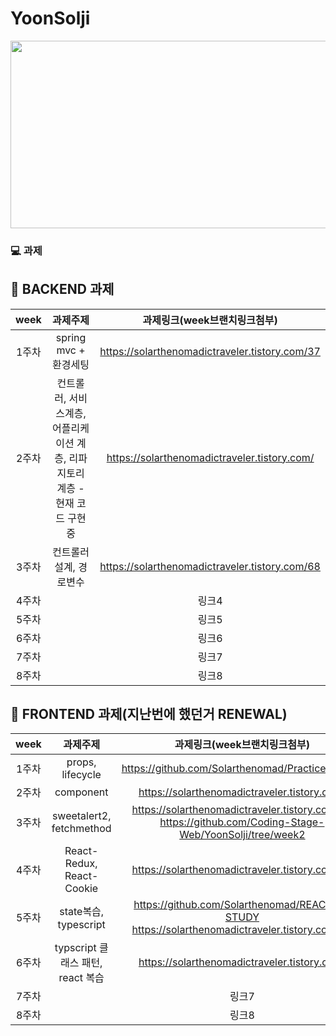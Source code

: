 # YoonSolji
<img src="https://user-images.githubusercontent.com/93020734/224777742-97b438df-9d86-4d46-b880-7b039a54bacc.png" width = "600" height="300" />


### 💻 과제

## 💫 BACKEND 과제

|**week**|과제주제|과제링크(week브랜치링크첨부)|
|:---:|:---:|:---:|
|1주차|spring mvc + 환경세팅|https://solarthenomadictraveler.tistory.com/37|
|2주차|컨트롤러, 서비스계층, 어플리케이션 계층, 리파지토리 계층 - 현재 코드 구현중|https://solarthenomadictraveler.tistory.com/|
|3주차|컨트롤러 설계, 경로변수|https://solarthenomadictraveler.tistory.com/68|
|4주차||링크4|
|5주차||링크5|
|6주차||링크6|
|7주차||링크7|
|8주차||링크8|

## 💫 FRONTEND 과제(지난번에 했던거 RENEWAL)

|**week**|과제주제|과제링크(week브랜치링크첨부)|
|:---:|:---:|:---:|
|1주차|props, lifecycle|https://github.com/Solarthenomad/PracticeReact.js|
|2주차|component|https://solarthenomadictraveler.tistory.com/|
|3주차|sweetalert2, fetchmethod|https://solarthenomadictraveler.tistory.com/71   https://github.com/Coding-Stage-Web/YoonSolji/tree/week2|
|4주차|React-Redux, React-Cookie|https://solarthenomadictraveler.tistory.com/81|
|5주차|state복습, typescript|https://github.com/Solarthenomad/REACT-2-STUDY https://solarthenomadictraveler.tistory.com/86|
|6주차|typscript 클래스 패턴, react 복습|https://solarthenomadictraveler.tistory.com/
|7주차||링크7|
|8주차||링크8|
